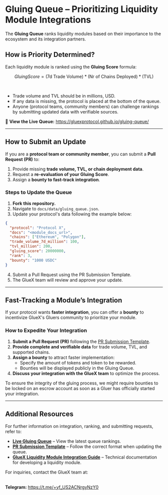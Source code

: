 # Gluing Queue – Prioritizing Liquidity Module Integrations  

The **Gluing Queue** ranks liquidity modules based on their importance to the ecosystem and its integration partners.

## How is Priority Determined?

Each liquidity module is ranked using the **Gluing Score** formula:   

```math

Gluing Score = (\text{7d Trade Volume}) * (\text{Nr of Chains Deployed}) * (\text{TVL})

```
<br>

- Trade volume and TVL should be in millions, USD.
- If any data is missing, the protocol is placed at the bottom of the queue.  
- Anyone (protocol teams, community members) can challenge rankings by submitting updated data with verifiable sources.  

🔗 **View the Live Queue:** https://gluexprotocol.github.io/gluing-queue/

---

## How to Submit an Update  

If you are a **protocol team or community member**, you can submit a **Pull Request (PR)** to:  

1. Provide missing **trade volume, TVL, or chain deployment data**.  
2. Request a **re-evaluation of your Gluing Score**.  
3. Assign a **bounty to fast-track integration**.  

### **Steps to Update the Queue**  
1. **Fork this repository.**  
2. Navigate to `docs/data/gluing_queue.json`.  
3. Update your protocol's data following the example below:  

```json
{
  "protocol": "Protocol X",
  "docs": "<module_docs_url>",
  "chains": ["Ethereum", "Polygon"],
  "trade_volume_7d_million": 100,
  "tvl_million": 200,
  "gluing_score": 20000000,
  "rank": 3,
  "bounty": "1000 USDC"
}
```

4. Submit a Pull Request using the PR Submission Template.
5. The GlueX team will review and approve your update.

---

## Fast-Tracking a Module’s Integration  

If your protocol wants **faster integration**, you can offer a **bounty** to incentivize GlueX's Gluers community to prioritize your module.  

### How to Expedite Your Integration  
1. **Submit a Pull Request (PR)** following the [PR Submission Template](./PR-template.md).  
2. **Provide complete and verifiable data** for trade volume, TVL, and supported chains.  
3. **Assign a bounty** to attract faster implementation:  
   - Specify the amount of tokens and token to be rewarded.  
   - Bounties will be displayed publicly in the Gluing Queue.  
4. **Discuss your integration with the GlueX team** to optimize the process.  

To ensure the integrity of the gluing process, we might require bounties to be locked on an escrow account as soon as a Gluer has officially started your integration.

---

## Additional Resources  

For further information on integration, ranking, and submitting requests, refer to:  

- **[Live Gluing Queue](https://gluex.github.io/gluing-queue/)** – View the latest queue rankings.  
- **[PR Submission Template](./PR-template.md)** – Follow the correct format when updating the queue.  
- **[GlueX Liquidity Module Integration Guide](https://github.com/gluexprotocol/liquidity-module-self-integration)** – Technical documentation for developing a liquidity module.  

For inquiries, contact the GlueX team at:  
<br>

**Telegram:** https://t.me/+yf_US2ACNrgyNzY0
